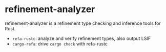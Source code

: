 # refinement-analyzer

refinement-analyzer is a refinement type checking and inference tools for Rust.

- `refa-rustc`: analyze and verify refinement types, also output LSIF
- `cargo-refa`: drive `cargo check` with refa-rustc
